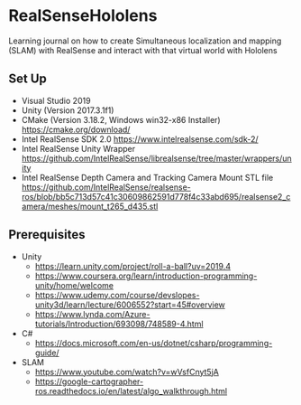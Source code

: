 # RealSenseHololens
Learning journal on how to create Simultaneous localization and mapping (SLAM) with RealSense and interact with that virtual world with Hololens


## Set Up
* Visual Studio 2019
* Unity (Version 2017.3.1f1)
* CMake (Version 3.18.2, Windows win32-x86 Installer) https://cmake.org/download/
* Intel RealSense SDK 2.0 https://www.intelrealsense.com/sdk-2/
* Intel RealSense Unity Wrapper https://github.com/IntelRealSense/librealsense/tree/master/wrappers/unity
* Intel RealSense Depth Camera and Tracking Camera Mount STL file https://github.com/IntelRealSense/realsense-ros/blob/bb5c713d57c41c30609862591d778f4c33abd695/realsense2_camera/meshes/mount_t265_d435.stl

## Prerequisites
* Unity 
  * https://learn.unity.com/project/roll-a-ball?uv=2019.4
  * https://www.coursera.org/learn/introduction-programming-unity/home/welcome
  * https://www.udemy.com/course/devslopes-unity3d/learn/lecture/6006552?start=45#overview
  * https://www.lynda.com/Azure-tutorials/Introduction/693098/748589-4.html
* C#
  * https://docs.microsoft.com/en-us/dotnet/csharp/programming-guide/
* SLAM
  * https://www.youtube.com/watch?v=wVsfCnyt5jA
  * https://google-cartographer-ros.readthedocs.io/en/latest/algo_walkthrough.html
